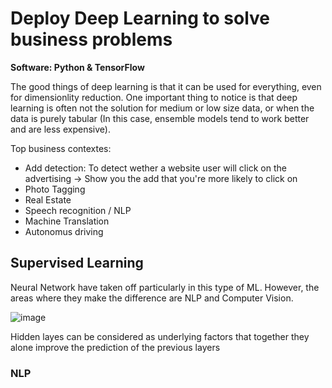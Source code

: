 # Deploy Deep Learning to solve business problems 

**Software: Python & TensorFlow**

The good things of deep learning is that it can be used for everything, even for dimensionlity reduction. One important thing to notice is that deep learning is often not the solution for medium or low size data, or when the data is purely tabular (In this case, ensemble models tend to work better and are less expensive).

Top business contextes: 

* Add detection: To detect wether a website user will click on the advertising -> Show you the add that you're more likely to click on
* Photo Tagging 
* Real Estate
* Speech recognition / NLP
* Machine Translation
* Autonomus driving 

## Supervised Learning

Neural Network have taken off particularly in this type of ML. However, the areas where they make the difference are NLP and Computer Vision. 

![image](https://user-images.githubusercontent.com/71879463/127781591-a3a34ac8-e757-4455-8ca9-a249cd692152.png)

Hidden layes can be considered as underlying factors that together they alone improve the prediction of the previous layers

### NLP 







